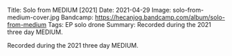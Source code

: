 Title: Solo from MEDIUM [2021]
Date: 2021-04-29
Image: solo-from-medium-cover.jpg
Bandcamp: https://hecanjog.bandcamp.com/album/solo-from-medium
Tags: EP solo drone
Summary: Recorded during the 2021 three day MEDIUM.


Recorded during the 2021 three day MEDIUM.
